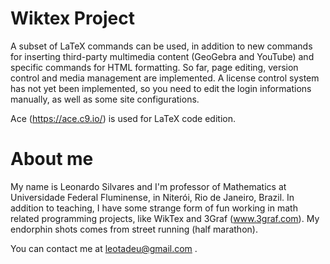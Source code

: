 # Wiktex Project

A subset of LaTeX commands can be used, in addition to new commands for inserting third-party multimedia content (GeoGebra and YouTube) and specific commands for HTML formatting. So far, page editing, version control and media management are implemented. A license control system has not yet been implemented, so you need to edit the login informations manually, as well as some site configurations.

Ace (https://ace.c9.io/) is used for LaTeX code edition.

# About me

My name is Leonardo Silvares and I'm professor of Mathematics at Universidade Federal Fluminense, in Niterói, Rio de Janeiro, Brazil. In addition to teaching, I have some strange form of fun working in math related programming projects, like WikTex and 3Graf (www.3graf.com). My endorphin shots comes from street running (half marathon).

You can contact me at leotadeu@gmail.com .
